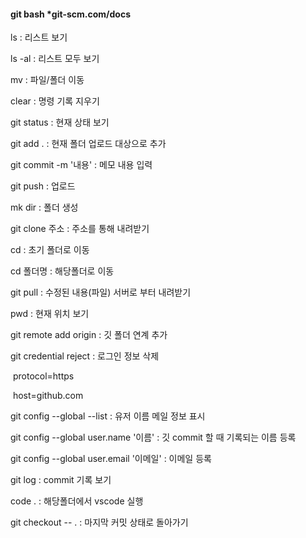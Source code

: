 #### git bash *git-scm.com/docs

ls : 리스트 보기

ls -al : 리스트 모두 보기

mv : 파일/폴더 이동

clear : 명령 기록 지우기

git status : 현재 상태 보기

git add . : 현재 폴더 업로드 대상으로 추가

git commit -m '내용' : 메모  내용 입력

git push : 업로드

mk dir : 폴더 생성

git clone 주소 : 주소를 통해 내려받기

cd : 초기 폴더로 이동

cd 폴더명 : 해당폴더로 이동

git pull : 수정된 내용(파일) 서버로 부터 내려받기

pwd : 현재 위치 보기

git remote add origin : 깃 폴더 연계 추가

git credential reject : 로그인 정보 삭제

​	protocol=https

​	host=github.com

git config --global --list : 유저 이름 메일 정보 표시

git config --global user.name '이름' : 깃 commit 할 때 기록되는 이름 등록

git config --global user.email '이메일' : 이메일 등록

git log : commit 기록 보기

code . : 해당폴더에서 vscode 실행

git checkout -- . : 마지막 커밋 상태로 돌아가기